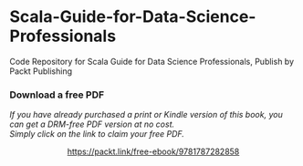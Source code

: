 


# Scala-Guide-for-Data-Science-Professionals
Code Repository for Scala Guide for Data Science Professionals, Publish by Packt Publishing
### Download a free PDF

 <i>If you have already purchased a print or Kindle version of this book, you can get a DRM-free PDF version at no cost.<br>Simply click on the link to claim your free PDF.</i>
<p align="center"> <a href="https://packt.link/free-ebook/9781787282858">https://packt.link/free-ebook/9781787282858 </a> </p>